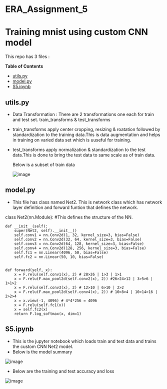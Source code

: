 # ERA_Assignment_5

# Training mnist using custom CNN model

This repo has 3 files :

**Table of Contents**

- [utils.py](#utils.py)
- [model.py](#model.py)
- [S5.ipynb](#S5.ipynb)

## utils.py
- Data Transformation : There are 2 transformations one each for train and test set. train_transforms & test_transforms
- train_transforms apply center cropping, resizing & roatation followed by standardization to the training data.This is data augmentation and helps in training on varied data set which is uuseful for training.
 
- test_transforms apply normalization & standardization to the test data.This is done to bring the test data to same scale as of train data.
   
   Below is a subset of train data
   
   ![image](https://github.com/amitdoda1983/ERA_Assignment_5/assets/37932202/49a80c4e-a1c1-4b7e-8ad8-c9a968485448)

    
## model.py
- This file has class named Net2. This is network class which has network layer definition and forward funtion that defines the network.


class Net2(nn.Module):
    #This defines the structure of the NN.
    
    def __init__(self):
        super(Net2, self).__init__()
        self.conv1 = nn.Conv2d(1, 32, kernel_size=3, bias=False)
        self.conv2 = nn.Conv2d(32, 64, kernel_size=3, bias=False)
        self.conv3 = nn.Conv2d(64, 128, kernel_size=3, bias=False)
        self.conv4 = nn.Conv2d(128, 256, kernel_size=3, bias=False)
        self.fc1 = nn.Linear(4096, 50, bias=False)
        self.fc2 = nn.Linear(50, 10, bias=False)
    
    
    def forward(self, x):
        x = F.relu(self.conv1(x), 2) # 28>26 | 1>3 | 1>1
        x = F.relu(F.max_pool2d(self.conv2(x), 2)) #26>24>12 | 3>5>6 | 1>1>2
        x = F.relu(self.conv3(x), 2) # 12>10 | 6>10 | 2>2
        x = F.relu(F.max_pool2d(self.conv4(x), 2)) # 10>8>4 | 10>14>16 | 2>2>4
        x = x.view(-1, 4096) # 4*4*256 = 4096
        x = F.relu(self.fc1(x))
        x = self.fc2(x)
        return F.log_softmax(x, dim=1)
        
   
## S5.ipynb
- This is the jupyter notebook which loads train and test data and trains the custom CNN Net2 model.
- Below is the model summary

![image](https://github.com/amitdoda1983/ERA_Assignment_5/assets/37932202/bfc31b91-c3b2-4c9f-96de-95c8d0db7c99)

- Below are the training and test accuracy and loss

![image](https://github.com/amitdoda1983/ERA_Assignment_5/assets/37932202/71a68b63-7302-451d-aaa0-dba9a4b19245)



